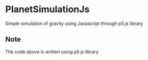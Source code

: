 # PlanetSimulationJs
Simple simulation of gravity using Javascript through p5.js library

## Note
The code above is written using p5.js library

